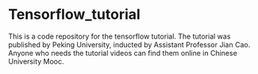 # Tensorflow_tutorial
This is a code repository for the tensorflow tutorial. The tutorial was published by Peking University, inducted by Assistant Professor Jian Cao. Anyone who needs the tutorial videos can find them online in Chinese University Mooc.
